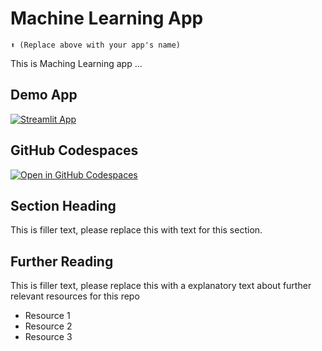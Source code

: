 #  Machine Learning App  
```
⬆️ (Replace above with your app's name)
```

This is Maching Learning app ...

## Demo App

[![Streamlit App](https://static.streamlit.io/badges/streamlit_badge_black_white.svg)](https://ML-Flow---Streamlit.streamlit.app/)

## GitHub Codespaces

[![Open in GitHub Codespaces](https://github.com/codespaces/badge.svg)](https://codespaces.new/streamlit/app-starter-kit?quickstart=1)

## Section Heading

This is filler text, please replace this with text for this section.

## Further Reading

This is filler text, please replace this with a explanatory text about further relevant resources for this repo
- Resource 1
- Resource 2
- Resource 3

